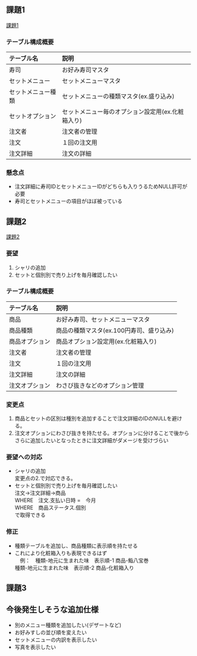 ## 課題1

[課題1](./課題1.svg)

### テーブル構成概要

|テーブル名|説明|
|:--|:--|
|寿司|お好み寿司マスタ|
|セットメニュー|セットメニューマスタ|
|セットメニュー種類|セットメニューの種類マスタ(ex.盛り込み)|
|セットオプション|セットメニュー毎のオプション設定用(ex.化粧箱入り)|
|注文者|注文者の管理|
|注文|１回の注文用|
|注文詳細|注文の詳細|

### 懸念点

- 注文詳細に寿司IDとセットメニューIDがどちらも入りうるためNULL許可が必要
- 寿司とセットメニューの項目がほぼ被っている

## 課題2

[課題2](./課題2.svg)

### 要望

1. シャリの追加
2. セットと個別別で売り上げを毎月確認したい

### テーブル構成概要

|テーブル名|説明|
|:--|:--|
|商品|お好み寿司、セットメニューマスタ|
|商品種類|商品の種類マスタ(ex.100円寿司、盛り込み)|
|商品オプション|商品オプション設定用(ex.化粧箱入り)|
|注文者|注文者の管理|
|注文|１回の注文用|
|注文詳細|注文の詳細|
|注文オプション|わさび抜きなどのオプション管理|

### 変更点

1. 商品とセットの区別は種別を追加することで注文詳細のIDのNULLを避ける。
2. 注文オプションにわさび抜きを持たせる。オプションに分けることで後からさらに追加したいとなったときに注文詳細がダメージを受けづらい

### 要望への対応

- シャリの追加  
変更点の2.で対応できる。
- セットと個別別で売り上げを毎月確認したい  
注文->注文詳細->商品  
WHERE　注文.支払い日時 =　今月  
WHERE　商品ステータス.個別  
で取得できる

### 修正
- 種類テーブルを追加し、商品種類に表示順を持たせる
- これにより化粧箱入りも表現できるはず  
　例：　種類-地元に生まれた味　表示順-1 商品-鮨八宝巻  
       種類-地元に生まれた味　表示順-2 商品-化粧箱入り


## 課題3

## 今後発生しそうな追加仕様

- 別のメニュー種類を追加したい(デザートなど)
- お好みすしの並び順を変えたい
- セットメニューの内訳を表示したい
- 写真を表示したい